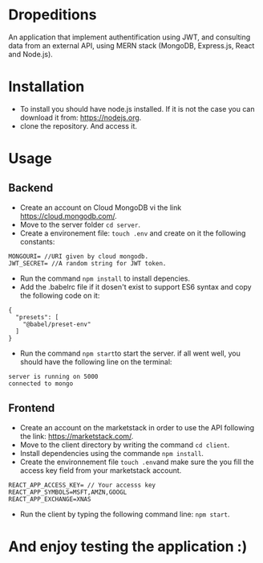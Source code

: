# Dropeditions
An application that implement authentification using JWT, and consulting data from an external API, using MERN stack (MongoDB, Express.js, React and Node.js).

# Installation
- To install you should have node.js installed. If it is not the case you can download it from: https://nodejs.org.
- clone the repository. And access it.

# Usage

## Backend

- Create an account on Cloud MongoDB vi the link https://cloud.mongodb.com/.
- Move to the server folder `cd server`.
- Create a environement file: `touch .env` and create on it the following constants:
```
MONGOURI= //URI given by cloud mongodb.
JWT_SECRET= //A random string for JWT token.
```
- Run the command `npm install` to install depencies.
- Add the .babelrc file if it dosen't exist to support ES6 syntax and copy the following code on it:
```
{
  "presets": [
    "@babel/preset-env"
  ]
}
```
- Run the command `npm start`to start the server. if all went well, you should have the following line on the terminal:
```
server is running on 5000
connected to mongo
```

## Frontend

- Create an account on the marketstack in order to use the API following the link: https://marketstack.com/.
- Move to the client directory by writing the command `cd client`.
- Install dependencies using the commande `npm install`.
- Create the environnement file `touch .env`and make sure the you fill the access key field from your marketstack account.
```
REACT_APP_ACCESS_KEY= // Your accesss key
REACT_APP_SYMBOLS=MSFT,AMZN,GOOGL
REACT_APP_EXCHANGE=XNAS
````
- Run the client by typing the following command line: `npm start`.

# And enjoy testing the application :)
